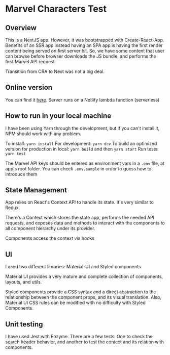 # Marvel Characters Test

## Overview

This is a NextJS app. However, it was bootstrapped with Create-React-App. Benefits of an SSR app instead having an SPA app is having the first render content being served on first server hit. So, we have some content that user can browse before browser downloads the JS bundle, and performs the first Marvel API request.

Transition from CRA to Next was not a big deal.

## Online version

You can find it [here](https://fervent-snyder-8594c1.netlify.com/). Server runs on a Netlify lambda function (serverless)

## How to run in your local machine

I have been using Yarn through the development, but if you can't install it, NPM should work with any problem.

To install:  ``yarn install``
For development:  ``yarn dev``
To build an optimized version for production in local: ``yarn build`` and then ``yarn start``
Run tests: ``yarn test``

The Marvel API keys should be entered as environment vars in a ``.env`` file, at app's root folder. You can check ``.env.sample`` in order to guess how to introduce them

## State Management

App relies on React's Context API to handle its state. It's very similar to Redux.

There's a Context which stores the state app, performs the needed API requests, and exposes data and methods to interact with the components to all component hierarchy under its provider.

Components access the context via hooks

## UI
I used two different libraries: Material-UI and Styled components

Material UI provides a very mature and complete collection of components, layouts, and utils.

Styled components provide a CSS syntax and a direct abstraction to the relationship between the component props, and its visual translation. Also, Material UI CSS rules can be modified with no difficulty with Styled Components.

## Unit testing
I have used Jest with Enzyme. There are a few tests: One to check the search header behavior, and another to test the context and its relation with components.
